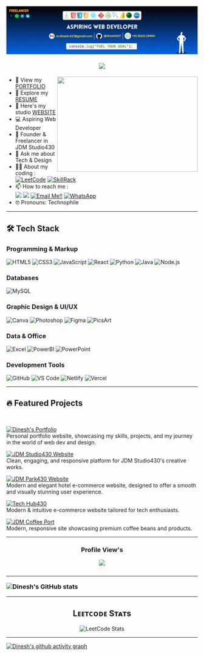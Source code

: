 <img align="center" src="images/header.png" alt="dinesh30" >
<h3 align="center">
  <a href="https://git.io/typing-svg">
    <img src="https://readme-typing-svg.herokuapp.com/?lines=Hello,+There!+👋;Welcome+to+my+Profile...!&center=true&size=25&color=F0DC4E&weight=900">
  </a>
</h3>
<img align="right" width="370" height="250" src="https://user-images.githubusercontent.com/75851313/151668395-5591532b-28da-46a6-9476-7c9694bcb60e.gif">

- 🤖 View my [PORTFOLIO](https://mdinesh-portfolio.netlify.app/)
- 📑 Explore my [RESUME](https://github.com/dineshit27/dineshit27/raw/main/DINESH_RESUME.pdf)
- 🔭 Here's my studio [WEBSITE](https://jdm-studio430.netlify.app/)
- 💻 Aspiring Web Developer
- 🎨 Founder & Freelancer in JDM Studio430
- 💬 Ask me about Tech & Design
- 👨‍💻 About my coding :
<br /> [![LeetCode](https://img.shields.io/badge/LeetCode-FFA116?style=for-the-badge&logo=leetcode&logoColor=black)](https://leetcode.com/u/Dinesh_coder30/) [![SkillRack](https://img.shields.io/badge/SkillRack-316192?style=for-the-badge&logo=codechef&logoColor=white)](https://www.skillrack.com/faces/resume.xhtml?id=444147&key=Skillrackresume430)
- 📫 How to reach me :
<br /> [<img src="https://img.shields.io/badge/LinkedIn-0077B5?style=for-the-badge&logo=linkedin&logoColor=white" />](https://in.linkedin.com/in/m-dinesh-d30) [<img src="https://img.shields.io/badge/instagram-d62976?style=for-the-badge&logo=instagram&logoColor=white" />](https://www.instagram.com/_dinx_pvt_430?igsh=MTF3NTQ4YmxkcWg0OA==)
<a href="mailto:m.dinesh.it27@gmail.com">![Email Me!!](https://img.shields.io/badge/Gmail-D14836?style=for-the-badge&logo=gmail&logoColor=white)</a> [![WhatsApp](https://img.shields.io/badge/WhatsApp-25D366?style=for-the-badge&logo=whatsapp&logoColor=white)](https://wa.me/8122129450)
- 🤓 Pronouns: Technophile

<hr>

## 🛠️ Tech Stack

### Programming & Markup
![HTML5](https://img.shields.io/badge/HTML5-E34F26?style=for-the-badge&logo=html5&logoColor=white)
![CSS3](https://img.shields.io/badge/CSS3-1572B6?style=for-the-badge&logo=css3&logoColor=white)
![JavaScript](https://img.shields.io/badge/JavaScript-F7DF1E?style=for-the-badge&logo=javascript&logoColor=black)
![React](https://img.shields.io/badge/React-61DAFB?style=for-the-badge&logo=react&logoColor=black)
![Python](https://img.shields.io/badge/Python-3776AB?style=for-the-badge&logo=python&logoColor=white)
![Java](https://img.shields.io/badge/Java-007396?style=for-the-badge&logo=openjdk&logoColor=white)
![Node.js](https://img.shields.io/badge/Node.js-339933?style=for-the-badge&logo=nodedotjs&logoColor=white)

### Databases
![MySQL](https://img.shields.io/badge/MySQL-4479A1?style=for-the-badge&logo=mysql&logoColor=white)

### Graphic Design & UI/UX
![Canva](https://img.shields.io/badge/Canva-00C4CC?style=for-the-badge&logo=canva&logoColor=white)
![Photoshop](https://img.shields.io/badge/Photoshop-31A8FF?style=for-the-badge&logo=adobephotoshop&logoColor=white)
![Figma](https://img.shields.io/badge/Figma-F24E1E?style=for-the-badge&logo=figma&logoColor=white)
![PicsArt](https://img.shields.io/badge/PicsArt-00C3FF?style=for-the-badge&logo=picsart&logoColor=white)

### Data & Office
![Excel](https://img.shields.io/badge/Excel-217346?style=for-the-badge&logo=microsoftexcel&logoColor=white)
![PowerBI](https://img.shields.io/badge/PowerBI-F2C811?style=for-the-badge&logo=powerbi&logoColor=black)
![PowerPoint](https://img.shields.io/badge/PowerPoint-B7472A?style=for-the-badge&logo=microsoftpowerpoint&logoColor=white)

### Development Tools
![GitHub](https://img.shields.io/badge/GitHub-181717?style=for-the-badge&logo=github&logoColor=white)
![VS Code](https://img.shields.io/badge/VS_Code-007ACC?style=for-the-badge&logo=visualstudiocode&logoColor=white)
![Netlify](https://img.shields.io/badge/Netlify-00C7B7?style=for-the-badge&logo=netlify&logoColor=white)
![Vercel](https://img.shields.io/badge/Vercel-000000?style=for-the-badge&logo=vercel&logoColor=white)

<hr>

## 🔥 Featured Projects
<br>

[![Dinesh's Portfolio](https://img.shields.io/badge/🤖%20Dinesh's%20Portfolio%20Website-%231DA1F2.svg?style=for-the-badge&logo=web&logoColor=white&colorA=1DA1F2&colorB=007BFF)](https://mdinesh-portfolio.netlify.app/) <br> Personal portfolio website, showcasing my skills, projects, and my journey in the world of web dev and design. 

[![JDM Studio430 Website](https://img.shields.io/badge/🚀%20JDM%20Studio430%20Website-%231DA1F2.svg?style=for-the-badge&logo=web&logoColor=white&colorA=1DA1F2&colorB=007BFF)](https://jdm-studio430.netlify.app/) <br> Clean, engaging, and responsive platform for JDM Studio430's creative works.

[![JDM Park430 Website](https://img.shields.io/badge/🏨%20JDM%20Park430%20Website-%231DA1F2.svg?style=for-the-badge&logo=web&logoColor=white&colorA=1DA1F2&colorB=007BFF)](https://jdm-park.netlify.app/) <br> Modern and elegant hotel e-commerce website, designed to offer a smooth and visually stunning user experience.

[![Tech Hub430](https://img.shields.io/badge/🤖%20Tech%20Hub430%20Website-%231DA1F2.svg?style=for-the-badge&logo=web&logoColor=white&colorA=1DA1F2&colorB=007BFF)](https://tech-hub430.netlify.app/) <br> Modern & intuitive e-commerce website tailored for tech enthusiasts.

[![JDM Coffee Port](https://img.shields.io/badge/☕%20JDM%20Coffee%20Port-%231DA1F2.svg?style=for-the-badge&logo=web&logoColor=white&colorA=1DA1F2&colorB=007BFF)](https://jdm-coffee-port.netlify.app/) <br> Modern, responsive site showcasing premium coffee beans and products.

<hr>

###
<h3 align="center">
  <p> Profile View's</p>
<div align="center">
 <img src="https://profile-counter.glitch.me/dineshit27/count.svg?"  />
</div>
<h3/>

<hr>

![Dinesh's GitHub stats](https://github-readme-stats.vercel.app/api?username=dineshit27&theme)

<hr>

<h2 align="center">Lᴇᴇᴛᴄᴏᴅᴇ Sᴛᴀᴛs</h2>
<p align="center">
  <img src="https://leetcard.jacoblin.cool/Dinesh_coder30?theme=dark&font=source_code_pro&ext=heatmap" alt="LeetCode Stats">
</p>

<hr>

[![Dinesh's github activity graph](https://github-readme-activity-graph.vercel.app/graph?username=dineshit27&bg_color=000000&color=ffffff&line=00ff00&point=ffffff&area=true&hide_border=true)](https://github.com/dineshit27/github-readme-activity-graph)
